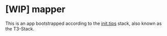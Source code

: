 # [WIP] mapper

This is an app bootstrapped according to the [init.tips](https://init.tips) stack, also known as the T3-Stack.
